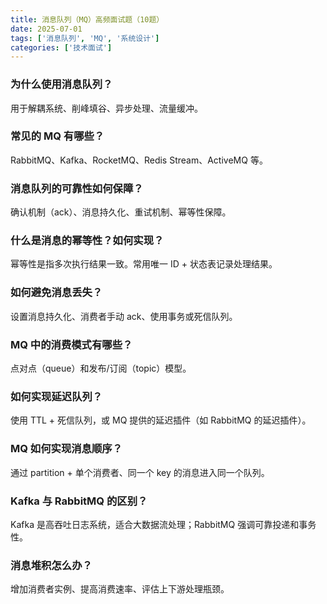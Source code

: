 ```yaml
---
title: 消息队列（MQ）高频面试题（10题）
date: 2025-07-01
tags: ['消息队列', 'MQ', '系统设计']
categories: ['技术面试']
---
```


### 为什么使用消息队列？

用于解耦系统、削峰填谷、异步处理、流量缓冲。

### 常见的 MQ 有哪些？

RabbitMQ、Kafka、RocketMQ、Redis Stream、ActiveMQ 等。

### 消息队列的可靠性如何保障？

确认机制（ack）、消息持久化、重试机制、幂等性保障。

### 什么是消息的幂等性？如何实现？

幂等性是指多次执行结果一致。常用唯一 ID + 状态表记录处理结果。

### 如何避免消息丢失？

设置消息持久化、消费者手动 ack、使用事务或死信队列。

### MQ 中的消费模式有哪些？

点对点（queue）和发布/订阅（topic）模型。

### 如何实现延迟队列？

使用 TTL + 死信队列，或 MQ 提供的延迟插件（如 RabbitMQ 的延迟插件）。

### MQ 如何实现消息顺序？

通过 partition + 单个消费者、同一个 key 的消息进入同一个队列。

### Kafka 与 RabbitMQ 的区别？

Kafka 是高吞吐日志系统，适合大数据流处理；RabbitMQ 强调可靠投递和事务性。

### 消息堆积怎么办？

增加消费者实例、提高消费速率、评估上下游处理瓶颈。